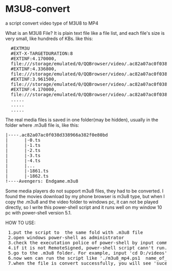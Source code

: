 # M3U8-convert
a script convert video type of M3U8 to MP4 

What is an M3U8 File? It is plain text file like a file list, and each file's size is very small, like hundreds of KBs. like this:
  
<pre>
  #EXTM3U
  #EXT-X-TARGETDURATION:8
  #EXTINF:4.170000,
  file:///storage/emulated/0/QQBrowser/video/.ac82a07ac0f038d338966a382f0e80bd/0.ts
  #EXTINF:4.336800,
  file:///storage/emulated/0/QQBrowser/video/.ac82a07ac0f038d338966a382f0e80bd/1.ts
  #EXTINF:3.961500,  
  file:///storage/emulated/0/QQBrowser/video/.ac82a07ac0f038d338966a382f0e80bd/2.ts
  #EXTINF:4.170000,
  file:///storage/emulated/0/QQBrowser/video/.ac82a07ac0f038d338966a382f0e80bd/3.ts
  .....
  .....
  .....
</pre>
  
  
The real media files is saved in one folder(may be hidden), usually in the folder where .m3u8 file is, like this:  
  
<pre>
|----.ac82a07ac0f038d338966a382f0e80bd  
|      |-0.ts  
|      |-1.ts  
|      |-2.ts  
|      |-3.ts  
|      |-4.ts  
|      |...  
|      |-1861.ts  
|      |-1862.ts  
!----Avengers: Endgame.m3u8  
</pre>
  
Some media players do not support m3u8 files, they had to be converted. I found the movies download by my phone browser is m3u8 type, but when I copy the .m3u8 and the video folder to windows pc, it can not be played directly, so I write this power-shell script and it runs well on my window 10 pc with power-shell version 5.1.  
  
HOW TO USE:
<pre>
 1.put the script to  the same fold with .m3u8 file
 2.open windows power-shell as administrator
 3.check the executation police of power-shell by input command 'Get-ExecutionPolicy'
 4.if it is not RemoteSigned, power-shell script cann't run. Input 'Set-ExecutionPolicy RemoteSigned' and input 'A' 
 5.go to the .m3u8 folder. For example, input 'cd D:/videos', change the path if yours is different
 6.now wen can run the script like './m3u8_mp4.ps1  name_of_video.m3u8', change the m3u8 file name to your own
 7.when the file is convert successfully, you will see 'sucess!', and the mp4 file is saved in the same folder with .m3u8
</pre>

